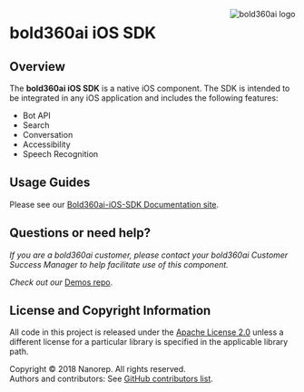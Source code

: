 <img src="https://ga1.imgix.net/logo/o/289-1505472411-9805512?ixlib=rb-1.0.0&ch=Width%2CDPR&auto=format"
 alt="bold360ai logo" title="bold360ai" align="right" /> 
 
# bold360ai iOS SDK

## Overview
The **bold360ai iOS SDK** is a native iOS component. The SDK is intended to be integrated in any iOS application and includes the following features:

* Bot API
* Search
* Conversation
* Accessibility
* Speech Recognition

## Usage Guides
Please see our [Bold360ai-iOS-SDK Documentation site](https://github.com/Bold360ai/Bold360ai-iOS-SDK/wiki).

## Questions or need help?

*If you are a bold360ai customer, please contact your bold360ai Customer Success Manager to help facilitate use of this component.*

*Check out our* [Demos repo](https://github.com/Bold360ai/Bold360ai-iOS-SDK-samples).

## License and Copyright Information
All code in this project is released under the [Apache License 2.0](http://www.apache.org/licenses/) unless a different license for a particular library is specified in the applicable library path.   

Copyright © 2018 Nanorep. All rights reserved.   
Authors and contributors: See [GitHub contributors list](https://github.com/Bold360ai/Bold360ai-iOS-SDK/graphs/contributors).
